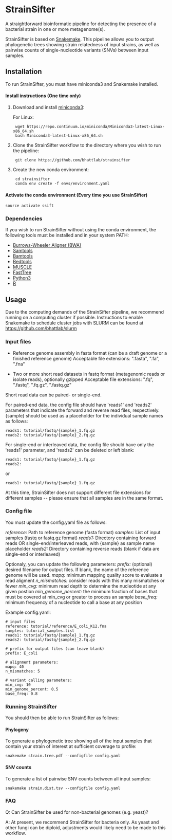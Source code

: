 # StrainSifter

A straightforward bioinformatic pipeline for detecting the presence of a bacterial strain in one or more metagenome(s).

StrainSifter is based on [Snakemake](https://snakemake.readthedocs.io/en/stable/). This pipeline allows you to output phylogenetic trees showing strain relatedness of input strains, as well as pairwise counts of single-nucleotide variants (SNVs) between input samples.

## Installation

To run StrainSifter, you must have miniconda3 and Snakemake installed.

#### Install instructions (One time only)
1. Download and install [miniconda3](https://conda.io/miniconda.html):

    For Linux:
    
        wget https://repo.continuum.io/miniconda/Miniconda3-latest-Linux-x86_64.sh
        bash Miniconda3-latest-Linux-x86_64.sh

2. Clone the StrainSifter workflow to the directory where you wish to run the pipeline:

        git clone https://github.com/bhattlab/strainsifter

3. Create the new conda environment:

        cd strainsifter
        conda env create -f envs/environment.yaml

#### Activate the conda environment (Every time you use StrainSifter)

    source activate ssift
    
### Dependencies

If you wish to run StrainSifter without using the conda environment, the following tools must be installed and in your system PATH:
* [Burrows-Wheeler Aligner (BWA)](http://bio-bwa.sourceforge.net)
* [Samtools](http://www.htslib.org)
* [Bamtools](https://github.com/pezmaster31/bamtools)
* [Bedtools](http://bedtools.readthedocs.io/en/latest/)
* [MUSCLE](https://www.drive5.com/muscle/)
* [FastTree](http://www.microbesonline.org/fasttree/)
* [Python3](https://www.python.org/downloads/)
* [R](https://www.r-project.org)

## Usage

Due to the computing demands of the StrainSifter pipeline, we recommend running on a computing cluster if possible.
Instructions to enable Snakemake to schedule cluster jobs with SLURM can be found at https://github.com/bhattlab/slurm

### Input files

* Reference genome assembly in fasta format (can be a draft genome or a finished reference genome)
Acceptable file extensions: ".fasta", ".fa", ".fna"

* Two or more short read datasets in fastq format (metagenomic reads or isolate reads), optionally gzipped
Acceptable file extensions: ".fq", ".fastq", ".fq.gz", ".fastq.gz"

Short read data can be paired- or single-end.

For paired-end data, the config file should have 'reads1' and 'reads2' parameters that indicate the forward and reverse read files, respectively. {sample} should be used as a placeholder for the individual sample names as follows:

    reads1: tutorial/fastq/{sample}_1.fq.gz
    reads2: tutorial/fastq/{sample}_2.fq.gz

For single-end or interleaved data, the config file should have only the 'reads1' parameter, and 'reads2' can be deleted or left blank:

    reads1: tutorial/fastq/{sample}_1.fq.gz
    reads2:
    
or

    reads1: tutorial/fastq/{sample}_1.fq.gz

At this time, StrainSifter does not support different file extensions for different samples -- please ensure that all samples are in the same format.

### Config file

You must update the config.yaml file as follows:

*reference:* Path to reference genome (fasta format)
*samples:* List of input samples (fastq or fastq.gz format)
*reads1:* Directory containing forward reads OR single-end/interleaved reads, with {sample} as sample name placeholder
*reads2:* Directory containing reverse reads (blank if data are single-end or interleaved)

Optionaly, you can update the following parameters:
*prefix:* (optional) desired filename for output files. If blank, the name of the reference genome will be used.
*mapq:* minimum mapping quality score to evaluate a read aligment
*n_mismatches:* consider reads with this many mismatches or fewer
*min_cvg:* minimum read depth to determine the nucleotide at any given postion
*min_genome_percent:* the minimum fraction of bases that must be covered at min_cvg or greater to process an sample
*base_freq:* minimum frequency of a nucleotide to call a base at any position

Example config.yaml:

    # input files
    reference: tutorial/reference/E_coli_K12.fna
    samples: tutorial_samples.list
    reads1: tutorial/fastq/{sample}_1.fq.gz
    reads2: tutorial/fastq/{sample}_2.fq.gz

    # prefix for output files (can leave blank)
    prefix: E_coli

    # alignment parameters:
    mapq: 40
    n_mismatches: 5

    # variant calling parameters:
    min_cvg: 10
    min_genome_percent: 0.5
    base_freq: 0.8

### Running StrainSifter

You should then be able to run StrainSifter as follows:

#### Phylogeny

To generate a phylogenetic tree showing all of the input samples that contain your strain of interest at sufficient coverage to profile:

    snakemake strain.tree.pdf --configfile config.yaml

#### SNV counts

To generate a list of pairwise SNV counts between all input samples:

    snakemake strain.dist.tsv --configfile config.yaml

### FAQ

Q: Can StrainSifter be used for non-bacterial genomes (e.g. yeast)?

A: At present, we recommend StrainSifter for bacteria only. As yeast and other fungi can be diploid, adjustments would likely need to be made to this workflow.
